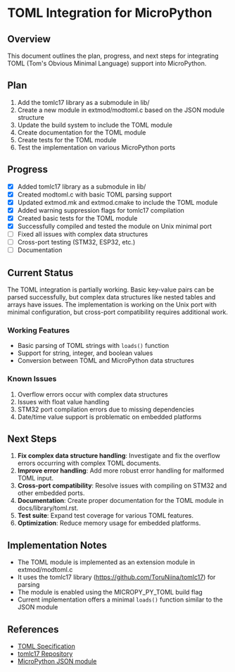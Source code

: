 # TOML Integration for MicroPython

## Overview

This document outlines the plan, progress, and next steps for integrating TOML (Tom's Obvious Minimal Language) support into MicroPython.

## Plan

1. Add the tomlc17 library as a submodule in lib/
2. Create a new module in extmod/modtoml.c based on the JSON module structure
3. Update the build system to include the TOML module
4. Create documentation for the TOML module
5. Create tests for the TOML module
6. Test the implementation on various MicroPython ports

## Progress

- [x] Added tomlc17 library as a submodule in lib/
- [x] Created modtoml.c with basic TOML parsing support
- [x] Updated extmod.mk and extmod.cmake to include the TOML module
- [x] Added warning suppression flags for tomlc17 compilation
- [x] Created basic tests for the TOML module
- [x] Successfully compiled and tested the module on Unix minimal port
- [ ] Fixed all issues with complex data structures
- [ ] Cross-port testing (STM32, ESP32, etc.)
- [ ] Documentation 

## Current Status

The TOML integration is partially working. Basic key-value pairs can be parsed successfully, but complex data structures like nested tables and arrays have issues. The implementation is working on the Unix port with minimal configuration, but cross-port compatibility requires additional work.

### Working Features

- Basic parsing of TOML strings with `loads()` function
- Support for string, integer, and boolean values
- Conversion between TOML and MicroPython data structures

### Known Issues

1. Overflow errors occur with complex data structures
2. Issues with float value handling
3. STM32 port compilation errors due to missing dependencies
4. Date/time value support is problematic on embedded platforms

## Next Steps

1. **Fix complex data structure handling**: Investigate and fix the overflow errors occurring with complex TOML documents.
2. **Improve error handling**: Add more robust error handling for malformed TOML input.
3. **Cross-port compatibility**: Resolve issues with compiling on STM32 and other embedded ports.
4. **Documentation**: Create proper documentation for the TOML module in docs/library/toml.rst.
5. **Test suite**: Expand test coverage for various TOML features.
6. **Optimization**: Reduce memory usage for embedded platforms.

## Implementation Notes

- The TOML module is implemented as an extension module in extmod/modtoml.c
- It uses the tomlc17 library (https://github.com/ToruNiina/tomlc17) for parsing
- The module is enabled using the MICROPY_PY_TOML build flag
- Current implementation offers a minimal `loads()` function similar to the JSON module

## References

- [TOML Specification](https://toml.io/en/v1.0.0)
- [tomlc17 Repository](https://github.com/ToruNiina/tomlc17)
- [MicroPython JSON module](https://docs.micropython.org/en/latest/library/json.html)